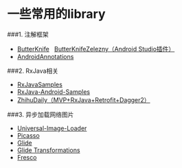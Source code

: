 # 一些常用的library
###1. 注解框架
* [ButterKnife](https://github.com/JakeWharton/butterknife)&nbsp;&nbsp;&nbsp;[ButterKnifeZelezny（Android Studio插件）](https://github.com/avast/android-butterknife-zelezny)
* [AndroidAnnotations](https://github.com/excilys/androidannotations)   

###2. RxJava相关
* [RxJavaSamples](https://github.com/rengwuxian/RxJavaSamples)
* [RxJava-Android-Samples](https://github.com/kaushikgopal/RxJava-Android-Samples)
* [ZhihuDaily（MVP+RxJava+Retrofit+Dagger2）](https://github.com/baiiu/ZhihuDaily)
 
###3. 异步加载网络图片
* [Universal-Image-Loader](https://github.com/nostra13/Android-Universal-Image-Loader)
* [Picasso](https://github.com/square/picasso)
* [Glide](https://github.com/bumptech/glide)
* [Glide Transformations](https://github.com/wasabeef/glide-transformations)
* [Fresco](https://github.com/facebook/fresco)
